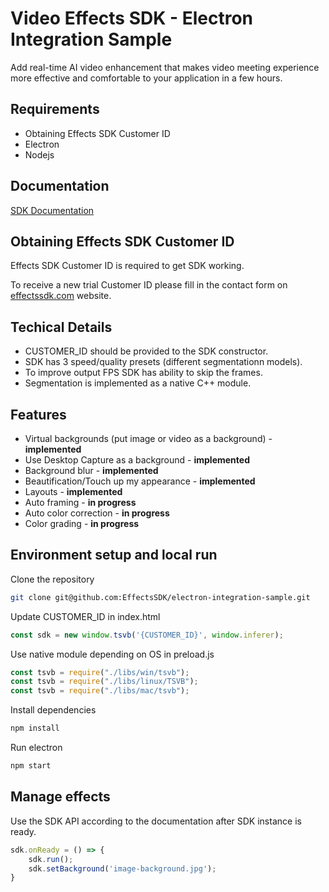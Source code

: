 # Video Effects SDK - Electron Integration Sample
Add real-time AI video enhancement that makes video meeting experience more effective and comfortable to your application in a few hours. 

## Requirements

- Obtaining Effects SDK Customer ID
- Electron
- Nodejs

## Documentation
[SDK Documentation](https://effectssdk.com/sdk/web/docs/classes/tsvb.html)

## Obtaining Effects SDK Customer ID
Effects SDK Customer ID is required to get SDK working.

To receive a new trial Customer ID please fill in the contact form on [effectssdk.com](https://effectssdk.com/contacts) website.

## Techical Details

- CUSTOMER_ID should be provided to the SDK constructor.
- SDK has 3 speed/quality presets (different segmentationn models).
- To improve output FPS SDK has ability to skip the frames.
- Segmentation is implemented as a native C++ module.

## Features

- Virtual backgrounds (put image or video as a background) - **implemented**
- Use Desktop Capture as a background - **implemented**
- Background blur - **implemented**
- Beautification/Touch up my appearance - **implemented**
- Layouts - **implemented**
- Auto framing - **in progress**
- Auto color correction - **in progress**
- Color grading - **in progress**

## Environment setup and local run

Clone the repository

```sh
git clone git@github.com:EffectsSDK/electron-integration-sample.git
```

Update CUSTOMER_ID in index.html

```js
const sdk = new window.tsvb('{CUSTOMER_ID}', window.inferer);
```

Use native module depending on OS in preload.js

```js
const tsvb = require("./libs/win/tsvb");
const tsvb = require("./libs/linux/TSVB");
const tsvb = require("./libs/mac/tsvb");
```

Install dependencies

```sh
npm install
```

Run electron

```sh
npm start
```

## Manage effects

Use the SDK API according to the documentation after SDK instance is ready.

```js
sdk.onReady = () => {
    sdk.run();
    sdk.setBackground('image-background.jpg');
}
```